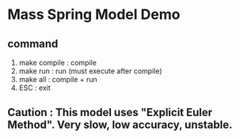 # Mass Spring Model Demo
## command
1. make compile : compile
2. make run : run (must execute after compile)
3. make all : compile + run
4. ESC : exit

## Caution : This model uses "Explicit Euler Method". Very slow, low accuracy, unstable.
